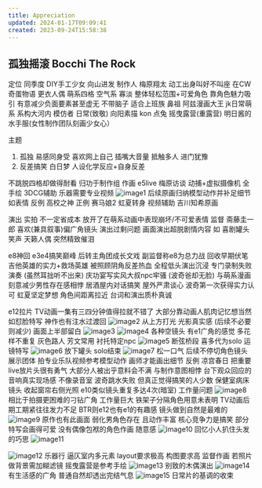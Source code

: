 ```yaml
---
title: Appreciation
updated: 2024-01-17T09:09:41
created: 2023-09-24T15:58:38
---
```


## 孤独摇滚 Bocchi The Rock
定位
同季度 DIY手工少女 向山进发
制作人 梅原翔太 动工出身叫好不叫座
在CW 奇蛋物语 更衣人偶
萌系四格 空气系 寡淡 整体轻松范围+可爱角色
靠角色魅力吸引 有意减少负面要素甚至虚无
不带脑子 适合上班族
鼻祖 阿兹漫画大王 jk日常萌系 系构大河内
模仿者 日常(致敬) 向阳素描 kon 点兔
摇曳露营(重露营)
明日酱的水手服(女性制作团队刻画少女心）

主题
1.  孤独 易感同身受
喜欢网上自己 插嘴大音量 抵触多人 进门犹豫
2.  反差搞笑 白日梦 人设化学反应+自身反差

不跳脱四格却做得耐看 归功于制作组
作画
e5live 梅原访谈 动捕+虚拟摄像机
全手绘 3DCG辅助 乐器需要专业视频
![image1](../../resources/d27ac2be1d8340aa8942398a5130e811.png)
后续原画归纳模型动作并补足细节如表情
反例 高校之神 正例 赛马娘2
虹夏转身 视频辅助 吉川知希原画

演出
实拍 不一定省成本
放开了在萌系动画中表现崩坏/不可爱表情
监督 斋藤圭一郎 喜欢(兼具叙事)偏广角镜头
演出过剩问题 画面演出超脱剧情内容
如 喜剧罐头笑声 天籁人偶 突然精致催泪

e8神回
e3e4搞笑巅峰 后转主角团成长文戏
副监督称e8为总力战
回收早期伏笔 吉他英雄的实力+救场英雄
被照顾阴角反差热血 全程低头演出沉浸
专门录制失败演奏 (虽然耳拙听不出来)
庆功宴写实风大叔npc牢骚 (波奇爸却无脸)
与萌系漫画刻意减少男性存在感相悖
居酒屋内对话搞笑 屋外严肃谈心
波奇第一次获得实力认可 虹夏坚定梦想
角色间距离拉近 台词和演出质朴真诚

e12拉片
TV动画一集有三四分钟值得拉就不错了
大部分靠动画人肌肉记忆想当然 如怼脸特写
神作也有注水过渡回
![image2](../../resources/fc04ead326114ff1af9c5a3ae3379be3.jpeg)
从上方打光 光影真实感 (后续不必要则减少)
画面上半部留白
![image3](../../resources/1369815fc8404bcc8913a3d9fc6dbc63.jpeg)
![image4](../../resources/5153d4160cbd4dfaa518f606536567a7.jpeg)
各种空镜头 有e1广角的感觉 多花样不重复
灰色路人 芳文常用 衬托特定npc
![image5](../../resources/c15301774a964a86a290c394d5560407.jpeg)
断弦桥段 喜多代为solo 运镜特写
![image6](../../resources/fb55c46b3ab049a4b2c9dabe269f370c.jpeg)
放下罐头 solo结束
![image7](../../resources/084a1caa28134bf78a415ea037f05b68.jpeg)
松一口气
后续不停切角色镜头 展示团体
拍专业乐队视频参考模型动作 画师才能画出细节
反例 凉宫春日
把重要live放片头很有勇气
大部分人被出乎意料会不满 与制作意图相悖
台下观众回应的音响真实现场感 不像录音室
波奇跳水失败 但真正觉得搞笑的人少数
保健室病床镜头 收起窗帘右侧光照
e10类似镜头重复多达4次(暗室) 工作量问题
![image8](../../resources/170d1d7850ae4c15bf5ddcc9562ba31f.jpeg)
相比于拍摄更困难的刁钻广角 工作量巨大
铁架子分隔角色用意未表明
TV动画后期工期紧往往发力不足
BTR则e12也有e1的有趣感
镜头做到自然是最难的
![image9](../../resources/96693b60d4d241608607b9f329cbaea6.jpeg)
原作也有此画面 弱化男角色存在 且动作丰富
核心竞争力是搞笑 部分特写会画得可爱
没有偶像包袱的角色作画 随意感
![image10](../../resources/3cfae7aca9d9499b85058a8441450557.jpeg)
回忆小人扒住头发的巧思
![image11](../../resources/420028f61c234b00b2d6f825b26fe9bb.jpeg)

![image12](../../resources/75d2bc9ade824e6da3bb1c933ebe9a01.jpeg)
乐器行 逼仄室内多元素 layout要求极高
构图要求高 监督作画
若照片做背景需加糊滤镜 摇曳露营是参考手绘
![image13](../../resources/06d8d15ae533488faed64fb52bd28207.jpeg)
别致的木偶演出
![image14](../../resources/bf95900d9ddb4c59aac6314bc42b2c50.jpeg)
有生活感的广角 普通自然却透出完结气息
![image15](../../resources/0bea5d94e2414117961e30ef87aa32bf.jpeg)
日常片的基调的收束
